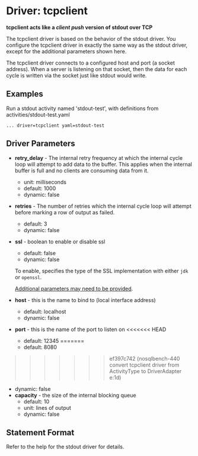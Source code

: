 # Driver: tcpclient

**tcpclient acts like a _client push_ version of stdout over TCP**

The tcpclient driver is based on the behavior of the stdout driver. You configure the tcpclient driver in exactly the
same way as the stdout driver, except for the additional parameters shown here.

The tcpclient driver connects to a configured host and port (a socket address). When a server is listening on that socket,
then the data for each cycle is written via the socket just like stdout would write.

## Examples

Run a stdout activity named 'stdout-test', with definitions from activities/stdout-test.yaml


    ... driver=tcpclient yaml=stdout-test

## Driver Parameters

- **retry_delay** - The internal retry frequency at which the internal cycle loop will attempt to add data to the
  buffer. This applies when the internal buffer is full and no clients are consuming data from it.
  - unit: milliseconds
  - default: 1000
  - dynamic: false
- **retries** - The number of retries which the internal cycle loop will attempt before marking a row of output as
  failed.
  - default: 3
  - dynamic: false

- **ssl** - boolean to enable or disable ssl
  - default: false
  - dynamic: false

  To enable, specifies the type of the SSL implementation with either `jdk` or `openssl`.

  [Additional parameters may need to be provided](../../../../driver-cql/src/main/resources/ssl.md).

- **host** - this is the name to bind to (local interface address)
  - default: localhost
  - dynamic: false
- **port** - this is the name of the port to listen on
<<<<<<< HEAD
  - default: 12345
=======
  - default: 8080
>>>>>>> ef397c742 (nosqlbench-440 convert tcpclient driver from ActivityType to DriverAdapter e:1d)
  - dynamic: false
- **capacity** - the size of the internal blocking queue
  - default: 10
  - unit: lines of output
  - dynamic: false

## Statement Format

Refer to the help for the stdout driver for details.
